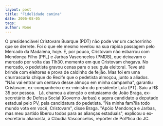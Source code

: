 ```yaml
---
layout: post
title: "Fidelidade canina"
date: 2006-08-05
tags: 
author: None
---
```

O presidenciável Cristovam Buarque (PDT) não pode ver um cachorrinho que se derrete. Foi o que ele mesmo revelou na sua rápida passagem pelo Mercado da Madalena, hoje. 
E, por pouco,&nbsp;Cristovam não esbarrou com Mendonça Filho (PFL) e Jarbas Vasconcelos (PMDB), que deixavam o mercado por volta das 11h30, momento em que Cristovam chegava. 
No mercado, o pedetista gravou cenas para o seu guia eleitoral. Teve até brinde com eleitores e prova de caldinho de feijão. 
Mas foi em uma churrascaria chique do Recife que&nbsp;o pedetista almoçou, junto a aliados. \"Não vai entrar um centavo desse almoço em minha campanha\", garantiu Cristovam, ex-companheiro e ex-ministro do presidente Lula (PT). Saiu a R$ 35 por pessoa.&nbsp;&nbsp;
Lá, chamou a atenção o entusiasmo de João Braga, ex-secretário de Defesa Social (Governo Jarbas) e agora candidato a deputado estadual pelo PV, pela candidatura do pedetista. \"Na minha fam?lia todo mundo vota em você, Cristovam\", disse Braga. 
\"Apóio Mendonça e Jarbas, mas meu partido liberou todos para as alianças estaduais\", explicou o ex-secretário aliancista, à Cláudia Vasconcelos, repórter de Pol?tica do JC.&nbsp;  